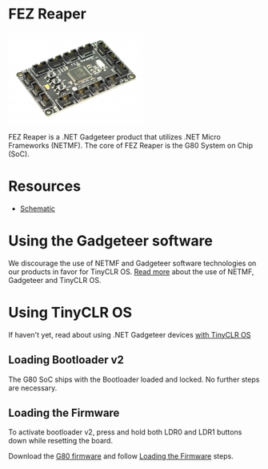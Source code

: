 # FEZ Reaper

![FEZ Reaper](images/fez_reaper.jpg)

FEZ Reaper is a .NET Gadgeteer product that utilizes .NET Micro Frameworks (NETMF). The core of FEZ Reaper is the G80 System on Chip (SoC).

# Resources
* [Schematic](http://files.ghielectronics.com/downloads/Schematics/FEZ/FEZ%20Reaper%20Schematic.pdf)

# Using the Gadgeteer software
We discourage the use of NETMF and Gadgeteer software technologies on our products in favor for TinyCLR OS. [Read more](intro.md) about the use of NETMF, Gadgeteer and TinyCLR OS.

# Using TinyCLR OS
If haven't yet, read about using .NET Gadgeteer devices [with TinyCLR OS](intro.md#with-tinyclr-os)

## Loading Bootloader v2
The G80 SoC ships with the Bootloader loaded and locked. No further steps are necessary.

## Loading the Firmware

To activate bootloader v2, press and hold both LDR0 and LDR1 buttons down while resetting the board.

Download the [G80 firmware](../../../software/tinyclr/downloads.md#g80) and follow [Loading the Firmware](../../../software/tinyclr/loaders/ghi_bootloader.md#loading-the-firmware) steps.

